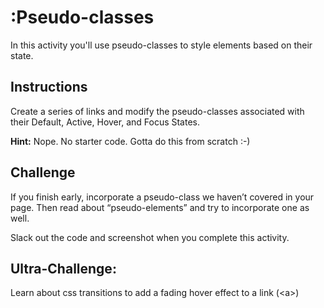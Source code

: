 # :Pseudo-classes

In this activity you'll use pseudo-classes to style elements based on their state.

## Instructions

Create a series of links and modify the pseudo-classes associated with their Default, Active, Hover, and Focus States.

**Hint:** Nope. No starter code. Gotta do this from scratch :-) 

## Challenge

If you finish early, incorporate a pseudo-class we haven’t covered in your page. Then read about “pseudo-elements” and try to incorporate one as well.

Slack out the code and screenshot when you complete this activity. 

## Ultra-Challenge:

Learn about css transitions to add a fading hover effect to a link (&lt;a>)
